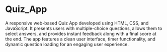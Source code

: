 # Quiz_App
A responsive web-based Quiz App developed using HTML, CSS, and JavaScript. It presents users with multiple-choice questions, allows them to select answers, and provides instant feedback along with a final score at the end. The app features a clean user interface, timer functionality, and dynamic question loading for an engaging user experience.
